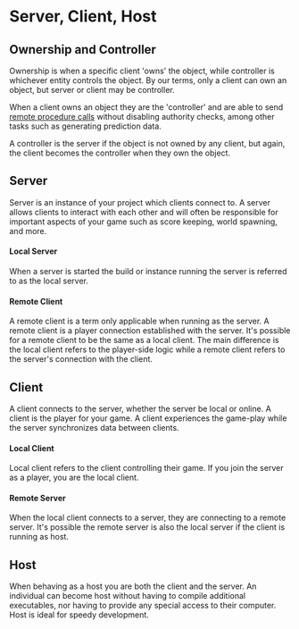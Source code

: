 # Server, Client, Host

## Ownership and Controller <a href="#server-and-host" id="server-and-host"></a>

Ownership is when a specific client 'owns' the object, while controller is whichever entity controls the object. By our terms, only a client can own an object, but server or client may be controller.

When a client owns an object they are the 'controller' and are able to send [remote procedure calls](../../guides/remote-procedure-calls.md) without disabling authority checks, among other tasks such as generating prediction data.

A controller is the server if the object is not owned by any client, but again, the client becomes the controller when they own the object.

## Server <a href="#server-and-host" id="server-and-host"></a>

Server is an instance of your project which clients connect to. A server allows clients to interact with each other and will often be responsible for important aspects of your game such as score keeping, world spawning, and more.

#### Local Server

When a server is started the build or instance running the server is referred to as the local server.

#### Remote Client

A remote client is a term only applicable when running as the server. A remote client is a player connection established with the server. It's possible for a remote client to be the same as a local client. The main difference is the local client refers to the player-side logic while a remote client refers to the server's connection with the client.

## Client <a href="#server-and-host" id="server-and-host"></a>

A client connects to the server, whether the server be local or online. A client is the player for your game. A client experiences the game-play while the server synchronizes data between clients.

#### Local Client

Local client refers to the client controlling their game. If you join the server as a player, you are the local client.

#### Remote Server

When the local client connects to a server, they are connecting to a remote server. It's possible the remote server is also the local server if the client is running as host.

## Host <a href="#server-and-host" id="server-and-host"></a>

When behaving as a host you are both the client and the server. An individual can become host without having to compile additional executables, nor having to provide any special access to their computer. Host is ideal for speedy development.






